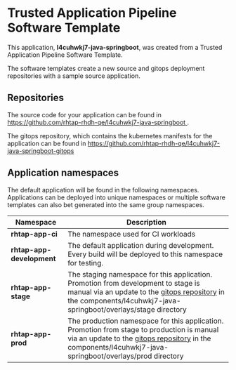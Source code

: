 # Trusted Application Pipeline Software Template

This application, **l4cuhwkj7-java-springboot**, was created from a Trusted Application Pipeline Software Template.

The software templates create a new source and gitops deployment repositories with a sample source application. 

## Repositories

The source code for your application can be found in [https://github.com/rhtap-rhdh-qe/l4cuhwkj7-java-springboot ](https://github.com/rhtap-rhdh-qe/l4cuhwkj7-java-springboot ).
 
The gitops repository, which contains the kubernetes manifests for the application can be found in 
[https://github.com/rhtap-rhdh-qe/l4cuhwkj7-java-springboot-gitops ](https://github.com/rhtap-rhdh-qe/l4cuhwkj7-java-springboot-gitops ) 

## Application namespaces 

The default application will be found in the following namespaces. Applications can be deployed into unique namespaces or multiple software templates can also bet generated into the same group namespaces.  

|  Namespace   |  Description   |  
| -------- | -------- |
| **rhtap-app-ci** | The namespace used for CI workloads |
| **rhtap-app-development** | The default application during development. Every build will be deployed to this namespace for testing. |
| **rhtap-app-stage** | The staging namespace for this application. Promotion from development to stage is manual via an update to the [gitops repository](https://github.com/rhtap-rhdh-qe/l4cuhwkj7-java-springboot-gitops ) in the components/l4cuhwkj7-java-springboot/overlays/stage directory |
| **rhtap-app-prod** | The production namespace for this application. Promotion from stage to production is manual via an update to the [gitops repository](https://github.com/rhtap-rhdh-qe/l4cuhwkj7-java-springboot-gitops ) in the components/l4cuhwkj7-java-springboot/overlays/prod directory |